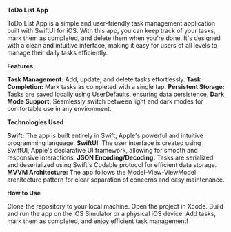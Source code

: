 **ToDo List App**

ToDo List App is a simple and user-friendly task management application built with SwiftUI for iOS. With this app, you can keep track of your tasks, mark them as completed, and delete them when you're done. It's designed with a clean and intuitive interface, making it easy for users of all levels to manage their daily tasks efficiently.

**Features**

**Task Management:** Add, update, and delete tasks effortlessly.
**Task Completion:** Mark tasks as completed with a single tap.
**Persistent Storage:** Tasks are saved locally using UserDefaults, ensuring data persistence.
**Dark Mode Support:** Seamlessly switch between light and dark modes for comfortable use in any environment.

**Technologies Used**

**Swift:** The app is built entirely in Swift, Apple's powerful and intuitive programming language.
**SwiftUI:** The user interface is created using SwiftUI, Apple's declarative UI framework, allowing for smooth and responsive interactions.
**JSON Encoding/Decoding:** Tasks are serialized and deserialized using Swift's Codable protocol for efficient data storage.
**MVVM Architecture:** The app follows the Model-View-ViewModel architecture pattern for clear separation of concerns and easy maintenance.

**How to Use**

Clone the repository to your local machine.
Open the project in Xcode.
Build and run the app on the iOS Simulator or a physical iOS device.
Add tasks, mark them as completed, and enjoy efficient task management!
